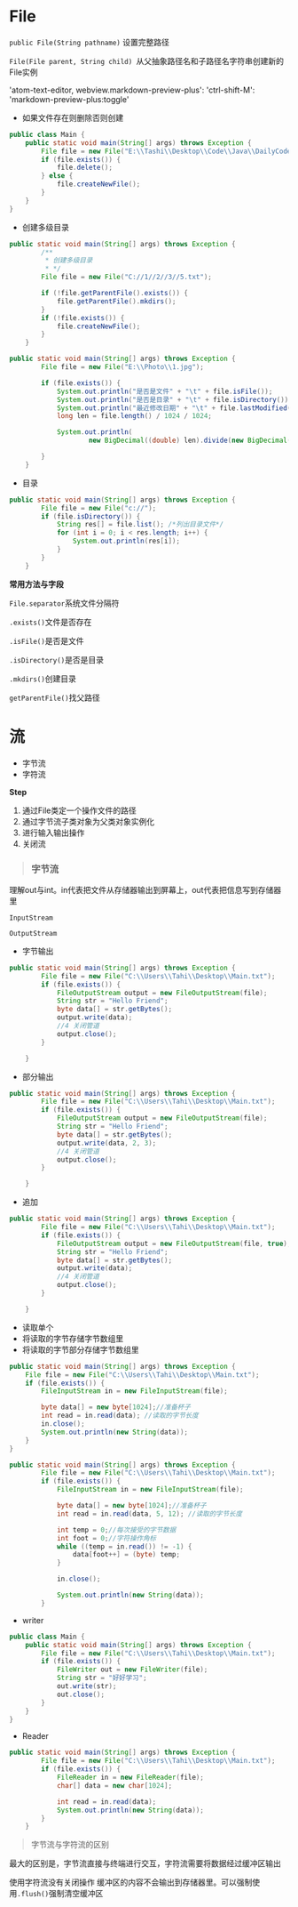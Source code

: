 # File

`public File(String pathname)` 设置完整路径

`File(File parent, String child) `从父抽象路径名和子路径名字符串创建新的 File实例

'atom-text-editor, webview.markdown-preview-plus':
  'ctrl-shift-M': 'markdown-preview-plus:toggle'
- 如果文件存在则删除否则创建
```java
public class Main {
	public static void main(String[] args) throws Exception {
		File file = new File("E:\\Tashi\\Desktop\\Code\\Java\\DailyCode\\10-文件\\Main.txt");
		if (file.exists()) {
			file.delete();
		} else {
			file.createNewFile();
		}
	}
}
```
- 创建多级目录
```java
public static void main(String[] args) throws Exception {
		/**
		 * 创建多级目录
		 * */
		File file = new File("C://1//2//3//5.txt");

		if (!file.getParentFile().exists()) {
			file.getParentFile().mkdirs();
		}
		if (!file.exists()) {
			file.createNewFile();
		}
	}
```

```java
public static void main(String[] args) throws Exception {
		File file = new File("E:\\Photo\\1.jpg");

		if (file.exists()) {
			System.out.println("是否是文件" + "\t" + file.isFile());
			System.out.println("是否是目录" + "\t" + file.isDirectory());
			System.out.println("最近修改日期" + "\t" + file.lastModified());
			long len = file.length() / 1024 / 1024;

			System.out.println(
					new BigDecimal((double) len).divide(new BigDecimal(1), 2, BigDecimal.ROUND_HALF_UP) + "\tM");

		}
	}
```

- 目录
```java
public static void main(String[] args) throws Exception {
		File file = new File("c://");
		if (file.isDirectory()) {
			String res[] = file.list(); /*列出目录文件*/
			for (int i = 0; i < res.length; i++) {
				System.out.println(res[i]);
			}
		}
	}
```

**常用方法与字段**

`File.separator`系统文件分隔符

`.exists()`文件是否存在

`.isFile()`是否是文件

`.isDirectory()`是否是目录

`.mkdirs()`创建目录

`getParentFile()`找父路径


# 流

- 字节流
- 字符流

**Step**

1. 通过File类定一个操作文件的路径
2. 通过字节流子类对象为父类对象实例化
3. 进行输入输出操作
4. 关闭流


> ### 字节流

理解out与int。in代表把文件从存储器输出到屏幕上，out代表把信息写到存储器里

`InputStream`

`OutputStream`

- 字节输出
```java
public static void main(String[] args) throws Exception {
		File file = new File("C:\\Users\\Tahi\\Desktop\\Main.txt");
		if (file.exists()) {
			FileOutputStream output = new FileOutputStream(file);
			String str = "Hello Friend";
			byte data[] = str.getBytes();
			output.write(data);
			//4 关闭管道
			output.close();
		}

	}
```
- 部分输出
```java
public static void main(String[] args) throws Exception {
		File file = new File("C:\\Users\\Tahi\\Desktop\\Main.txt");
		if (file.exists()) {
			FileOutputStream output = new FileOutputStream(file);
			String str = "Hello Friend";
			byte data[] = str.getBytes();
			output.write(data, 2, 3);
			//4 关闭管道
			output.close();
		}

	}
```
- 追加
```java
public static void main(String[] args) throws Exception {
		File file = new File("C:\\Users\\Tahi\\Desktop\\Main.txt");
		if (file.exists()) {
			FileOutputStream output = new FileOutputStream(file, true);
			String str = "Hello Friend";
			byte data[] = str.getBytes();
			output.write(data);
			//4 关闭管道
			output.close();
		}

	}
```
- 读取单个
- 将读取的字节存储字节数组里
- 将读取的字节部分存储字节数组里

```java
public static void main(String[] args) throws Exception {
	File file = new File("C:\\Users\\Tahi\\Desktop\\Main.txt");
	if (file.exists()) {
		FileInputStream in = new FileInputStream(file);

		byte data[] = new byte[1024];//准备杯子
		int read = in.read(data); //读取的字节长度
		in.close();
		System.out.println(new String(data));
	}
}
```

```java
public static void main(String[] args) throws Exception {
		File file = new File("C:\\Users\\Tahi\\Desktop\\Main.txt");
		if (file.exists()) {
			FileInputStream in = new FileInputStream(file);

			byte data[] = new byte[1024];//准备杯子
			int read = in.read(data, 5, 12); //读取的字节长度

			int temp = 0;//每次接受的字节数据
			int foot = 0;//字符操作角标
			while ((temp = in.read()) != -1) {
				data[foot++] = (byte) temp;
			}

			in.close();

			System.out.println(new String(data));
		}
```

- writer
```java
public class Main {
	public static void main(String[] args) throws Exception {
		File file = new File("C:\\Users\\Tahi\\Desktop\\Main.txt");
		if (file.exists()) {
			FileWriter out = new FileWriter(file);
			String str = "好好学习";
			out.write(str);
			out.close();
		}
	}
}
```
- Reader
```java
public static void main(String[] args) throws Exception {
		File file = new File("C:\\Users\\Tahi\\Desktop\\Main.txt");
		if (file.exists()) {
			FileReader in = new FileReader(file);
			char[] data = new char[1024];

			int read = in.read(data);
			System.out.println(new String(data));
		}
	}
```

> 字节流与字符流的区别

最大的区别是，字节流直接与终端进行交互，字符流需要将数据经过缓冲区输出

使用字符流没有关闭操作 缓冲区的内容不会输出到存储器里。可以强制使用`.flush()`强制清空缓冲区
